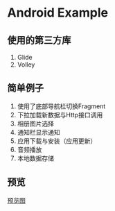 # Android Example

## 使用的第三方库
1. Glide
2. Volley

## 简单例子
1. 使用了底部导航栏切换Fragment
2. 下拉加载新数据与Http接口调用
3. 相册图片选择
4. 通知栏显示通知
5. 应用下载与安装（应用更新）
6. 音频播放
7. 本地数据存储

## 预览
[预览图](preview.jpg)